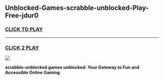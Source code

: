 
## Unblocked-Games-scrabble-unblocked-Play-Free-jdur0
<h3>
<a href="https://premium76.site?title=scrabble-unblocked&ref=23A">CLICK TO PLAY</a></h3>
<hr>

<h3>
<a href="https://premium76.site?title=scrabble-unblocked&ref=23A">CLICK 2 PLAY</a>
  
</h3>

<a href="https://premium76.site?title=scrabble-unblocked&ref=23A"><img src="https://clearcache.store/games.png"></a>


**scrabble-unblocked games unblocked: Your Gateway to Fun and Accessible Online Gaming**
